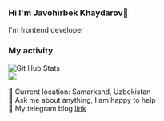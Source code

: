 ### Hi I'm Javohirbek Khaydarov👋

I'm frontend developer <br/>
### My activity 
![Git Hub Stats](https://github-readme-stats.vercel.app/api?username=javohirbekkhaydarov&theme=react) <br/>
![](https://github-readme-stats.vercel.app/api/top-langs/?username=javohirbekkhaydarov&show_icons=true&theme=react)


📍   Current location: Samarkand, Uzbekistan  </br>
📝  Ask me about anything, I am happy to help </br>
📨  My telegram blog <a href="https://t.me/javohirbek_frontEnd">link</a>

